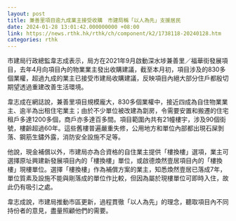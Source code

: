 ```yaml
---
layout: post
title: 兼善里項目逾九成業主接受收購　市建局稱「以人為先」支援居民
date: 2024-01-28 13:01:42.000000000 +08:00
link: https://news.rthk.hk/rthk/ch/component/k2/1738118-20240128.htm
categories: rthk
---
```


市建局行政總監韋志成表示，局方在2021年9月啟動深水埗兼善里／福華街發展項目，去年4月向項目內的物業業主發出收購建議，截至本月初，項目涉及的830多個業權，超過九成的業主已接受市建局收購建議，反映項目內絕大部分住戶都殷切期望透過重建改善生活環境。

韋志成在網誌說，兼善里項目規模龐大，830多個業權中，接近四成為自住物業業主、逾半為出租住宅業主；由於不少單位被改建為劏房，令需要安置和搬遷的住宅租戶多達1200多個，商戶亦多達百多間。項目範圍內共有21幢樓宇，涉及90個街號，樓齡超過60年。這些舊樓普遍嚴重失修，公用地方和單位內部都出現石屎剝落、鋼筋生鏽外露，消防安全設施不足等。

他說，現金補償以外，市建局亦為合資格的自住業主提供「樓換樓」選項，業主可選擇原址興建新發展項目內的「樓換樓」單位，或啟德煥然壹居項目內的「樓換樓」現樓單位。選擇「樓換樓」作為補償方案的業主，知悉煥然壹居已落成7年，單位質素及設施不能與剛落成的單位作比較，但因為屬於現樓單位可即時入住，故此仍有吸引之處。

韋志成說，市建局推動市區更新，過程貫徹「以人為先」的理念，聽取項目內不同持份者的意見，盡量照顧他們的需要。
